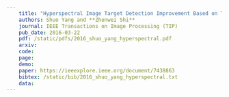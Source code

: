 ```yaml
---
    title: "Hyperspectral Image Target Detection Improvement Based on Total Variation"
    authors: Shuo Yang and **Zhenwei Shi**
    journal: IEEE Transactions on Image Processing (TIP)
    pub_date: 2016-03-22
    pdf: /static/pdfs/2016_shuo_yang_hyperspectral.pdf
    arxiv: 
    code: 
    page: 
    demo: 
    paper: https://ieeexplore.ieee.org/document/7438863
    bibtex: /static/bib/2016_shuo_yang_hyperspectral.txt
    data:
---
```

    